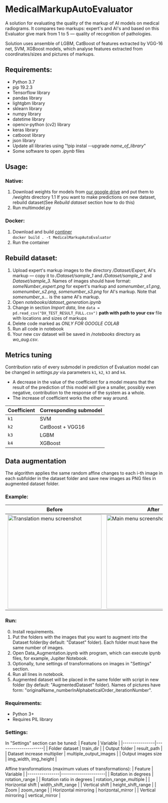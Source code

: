 # MedicalMarkupAutoEvaluator
A solution for evaluating the quality of the markup of AI models on medical radiograms. It compares two markups: expert's and AI's and based on this Evaluator give mark from 1 to 5 — quality of recognition of pathologies.


Solution uses ansemble of LGBM, CatBoost of features extracted by VGG-16 net, SVM, XGBoost models, which analyse features extracted from coordinates/sizes and pictures of markups. 


## Requirements:
- Python 3.7
- pip 19.2.3
- Tensorflow library
- pandas library
- lightgbm library
- sklearn library
- numpy library
- datetime library
- opencv-python (cv2) library
- keras library
- catboost library
- json library
- Update all libraries using "!pip instal --upgrade *name_of_library*" 
- Some software to open *.ipynb* files 


## Usage:
### Native: 
1. Download weights for models from [our google drive](https://drive.google.com/drive/folders/1o0vahEkKFOw3A060YHTTWaDf7nxRcWjy?usp=sharing) and put them to */weights* directory
1.1 If you want to make predictions on new dataset, rebuild dataset(See *Rebuild dataset* section how to do this)
2. Run multimodel.py
### Docker:
1. Download and build [continer](https://drive.google.com/file/d/1ptw-AFTEXtRSuig0Y-5RYaAPC_24k8hB/view?usp=sharing)  
`docker build . -t MedicalMarkupAutoEvaluator`
2. Run the container


## Rebuild dataset: 
1. Upload expert's markup images to the directory */Dataset/Expert*, AI's markup — copy it to */Dataset/sample_1* and */Dataset/sample_2* and *Dataset/sample_3*. Names of images should have format: *someNumber_expert.png* for expert's markup and *somenumber_s1.png*, *somenumber_s2.png*, *somenumber_s3.png* for AI's markup. Note that *somenumber_s...* is the same AI's markup.
2. Open *notebooks/dataset_generation.ipynb*
3. Change in section *Import data*, line `data = pd.read_csv("DX_TEST_RESULT_FULL.csv")` **path with path to your csv** file with locations and sizes of markups
4. Delete code marked as *ONLY FOR GOOGLE COLAB*
5. Run all code in notebook
6. Your new csv dataset will be saved in */notebooks* directory as *wo_aug.csv*.


## Metrics tuning
Contribution ratio of every submodel in prediction of Evaluation model can be changed in *settings.py* via parameters `k1`, `k2`, `k3` and `k4`.
- A decrease in the value of the coefficient for a model means that the result of the prediction of this model will give a smaller, possibly even negative, contribution to the response of the system as a whole. 
- The increase of coefficient works the other way around.


| Coefficient | Corresponding submodel |
|---|---|
| `k1` | SVM |
| `k2` | CatBoost + VGG16 |
| `k3` | LGBM |
| `k4` | XGBoost |


## Data augmentation
The algorithm applies the same random affine changes to each i-th image in each subfolder in the dataset folder and save new images as PNG files in augmented dataset folder.

### Example:
| Before        | After |
|----------------|----------------------|
| <img src="https://user-images.githubusercontent.com/57181871/97780377-511f1280-1b95-11eb-8b8a-4ab65b0bd20e.png" alt="Translation menu screenshot" width="300"/> | <img src="https://user-images.githubusercontent.com/57181871/97780374-4e242200-1b95-11eb-8e4c-085071b41f00.png" alt="Main menu screenshot" width="300"/> |


### Run:
0. Install requirements.
1. Put the folders with the images that you want to augment into the Dataset folder(by default: "Dataset" folder). Each folder must have the same number of images.
2. Open Data_Augmentation.ipynb with program, which can execute ipynb files, for example, Jupiter Notebook.
3. Optionally, tune settings of transformations on images in "Settings" section.
4. Run all lines in notebook.
5. Augmented dataset will be placed in the same folder with script in new folder (by default: "AugmentedDataset" folder). Names of pictures have form: "originalName_numberInAlphabeticalOrder_iterationNumber".


### Requirements:
- Python 3+
- Requires PIL library


### Settings:

In "Settings" section can be tuned:
| Feature        | Variable |
|----------------|----------------------|
| Folder dataset | train_dir            |
| Output folder  | result_path          |
| Dataset increase multiplier  |  multiple_output_images  |
| Output images size    | img_width, img_height |

Affine transformations (maximum values of transformations):
| Feature        | Variable |
|----------------|----------------------|
| Rotation in degrees | rotation_range |
| Rotation ratio in degrees | rotation_range_multiple |
| Horizontal shift | width_shift_range |
| Vertical shift | height_shift_range |
| Zoom | zoom_range |
| Horizontal mirroring | horizontal_mirror |
| Vertical mirroring | vertical_mirror |
